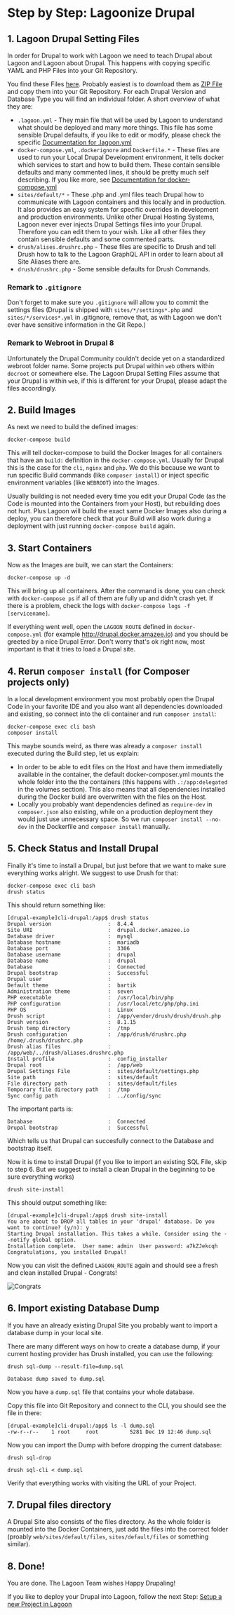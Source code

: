 # Step by Step: Lagoonize Drupal

## 1. Lagoon Drupal Setting Files

In order for Drupal to work with Lagoon we need to teach Drupal about Lagoon and Lagoon about Drupal. This happens with copying specific YAML and PHP Files into your Git Repository.

You find these Files [here](https://github.com/amazeeio/lagoon/tree/master/docs/using_lagoon/drupal). Probably easiest is to download them as [ZIP File](https://minhaskamal.github.io/DownGit/#/home?url=https://github.com/amazeeio/lagoon/tree/master/docs/using_lagoon/drupal) and copy them into your Git Repository. For each Drupal Version and Database Type you will find an individual folder. A short overview of what they are:

- `.lagoon.yml` - They main file that will be used by Lagoon to understand what should be deployed and many more things. This file has some sensible Drupal defaults, if you like to edit or modify, please check the specific [Documentation for .lagoon.yml]()
- `docker-compose.yml`, `.dockerignore`  and `Dockerfile.*` - These files are used to run your Local Drupal Development environment, it tells docker which services to start and how to build them. These contain sensible defaults and many commented lines, it should be pretty much self describing. If you like more, see [Documentation for docker-compose.yml]()
- `sites/default/*` - These .php and .yml files teach Drupal how to communicate with Lagoon containers and this locally and in production. It also provides an easy system for specific overrides in development and production environments. Unlike other Drupal Hosting Systems, Lagoon never ever injects Drupal Settings files into your Drupal. Therefore you can edit them to your wish. Like all other files they contain sensible defaults and some commented parts.
- `drush/alises.drushrc.php` - These files are specific to Drush and tell Drush how to talk to the Lagoon GraphQL API in order to learn about all Site Aliases there are.
- `drush/drushrc.php` - Some sensible defaults for Drush Commands.

### Remark to `.gitignore`

Don't forget to make sure you `.gitignore` will allow you to commit the settings files (Drupal is shipped with `sites/*/settings*.php` and `sites/*/services*.yml` in .gitignore, remove that, as with Lagoon we don't ever have sensitive information in the Git Repo.)

### Remark to Webroot in Drupal 8

Unfortunately the Drupal Community couldn't decide yet on a standardized webroot folder name. Some projects put Drupal within `web` others within `docroot` or somewhere else. The Lagoon Drupal Setting Files assume that your Drupal is within `web`, if this is different for your Drupal, please adapt the files accordingly.

## 2. Build Images

As next we need to build the defined images:

    docker-compose build

This will tell docker-compose to build the Docker Images for all containers that have an `build:` definition in the `docker-compose.yml`. Usually for Drupal this is the case for the `cli`, `nginx` and `php`. We do this because we want to run specific Build commands (like `composer install`) or inject specific environment variables (like `WEBROOT`) into the Images.

Usually building is not needed every time you edit your Drupal Code (as the Code is mounted into the Containers from your Host), but rebuilding does not hurt.
Plus Lagoon will build the exact same Docker Images also during a deploy, you can therefore check that your Build will also work during a deployment with just running `docker-compose build` again.

## 3. Start Containers

Now as the Images are built, we can start the Containers:

    docker-compose up -d

This will bring up all containers. After the command is done, you can check with `docker-compose ps` if all of them are fully up and didn't crash yet. If there is a problem, check the logs with `docker-compose logs -f [servicename]`.

If everything went well, open the `LAGOON_ROUTE` defined in `docker-compose.yml` (for example http://drupal.docker.amazee.io) and you should be greeted by a nice Drupal Error. Don't worry that's ok right now, most important is that it tries to load a Drupal site.

## 4. Rerun `composer install` (for Composer projects only)

In a local development environment you most probably open the Drupal Code in your favorite IDE and you also want all dependencies downloaded and existing, so connect into the cli container and run `composer install`:

    docker-compose exec cli bash
    composer install

This maybe sounds weird, as there was already a `composer install` executed during the Build step, let us explain:
- In order to be able to edit files on the Host and have them immediatelly available in the container, the default docker-composer.yml mounts the whole folder into the the containers (this happens with `.:/app:delegated` in the volumes section). This also means that all dependencies installed during the Docker build are overwritten with the files on the Host.
- Locally you probably want dependencies defined as `require-dev` in `composer.json` also existing, while on a production deployment they would just use unnecessary space. So we run `composer install --no-dev` in the Dockerfile and `composer install` manually.

## 5. Check Status and Install Drupal

Finally it's time to install a Drupal, but just before that we want to make sure everything works alright. We suggest to use Drush for that:

    docker-compose exec cli bash
    drush status

This should return something like:

    [drupal-example]cli-drupal:/app$ drush status
    Drupal version                  :  8.4.4
    Site URI                        :  drupal.docker.amazee.io
    Database driver                 :  mysql
    Database hostname               :  mariadb
    Database port                   :  3306
    Database username               :  drupal
    Database name                   :  drupal
    Database                        :  Connected
    Drupal bootstrap                :  Successful
    Drupal user                     :
    Default theme                   :  bartik
    Administration theme            :  seven
    PHP executable                  :  /usr/local/bin/php
    PHP configuration               :  /usr/local/etc/php/php.ini
    PHP OS                          :  Linux
    Drush script                    :  /app/vendor/drush/drush/drush.php
    Drush version                   :  8.1.15
    Drush temp directory            :  /tmp
    Drush configuration             :  /app/drush/drushrc.php /home/.drush/drushrc.php
    Drush alias files               :  /app/web/../drush/aliases.drushrc.php
    Install profile                 :  config_installer
    Drupal root                     :  /app/web
    Drupal Settings File            :  sites/default/settings.php
    Site path                       :  sites/default
    File directory path             :  sites/default/files
    Temporary file directory path   :  /tmp
    Sync config path                :  ../config/sync

The important parts is:

    Database                        :  Connected
    Drupal bootstrap                :  Successful

Which tells us that Drupal can succesfully connect to the Database and bootstrap itself.

Now it is time to install Drupal (if you like to import an existing SQL File, skip to step 6. But we suggest to install a clean Drupal in the beginning to be sure everything works)

    drush site-install

This should output something like:

    [drupal-example]cli-drupal:/app$ drush site-install
    You are about to DROP all tables in your 'drupal' database. Do you want to continue? (y/n): y
    Starting Drupal installation. This takes a while. Consider using the --notify global option.
    Installation complete.  User name: admin  User password: a7kZJekcqh
    Congratulations, you installed Drupal!

Now you can visit the defined `LAGOON_ROUTE` again and should see a fresh and clean installed Drupal - Congrats!

![Congrats](https://media.giphy.com/media/XreQmk7ETCak0/giphy.gif)

## 6. Import existing Database Dump

If you have an already existing Drupal Site you probably want to import a database dump in your local site.

There are many different ways on how to create a database dump, if your current hosting provider has Drush installed, you can use the following:

    drush sql-dump --result-file=dump.sql

    Database dump saved to dump.sql


Now you have a `dump.sql` file that contains your whole database.

Copy this file into Git Repository and connect to the CLI, you should see the file in there:

    [drupal-example]cli-drupal:/app$ ls -l dump.sql
    -rw-r--r--    1 root     root          5281 Dec 19 12:46 dump.sql

Now you can import the Dump with before dropping the current database:

    drush sql-drop

    drush sql-cli < dump.sql

Verify that everything works with visiting the URL of your Project.

## 7. Drupal files directory

A Drupal Site also consists of the files directory. As the whole folder is mounted into the Docker Containers, just add the files into the correct folder (proably `web/sites/default/files`, `sites/default/files` or something similar).

## 8. Done!

You are done. The Lagoon Team wishes Happy Drupaling!

If you like to deploy your Drupal into Lagoon, follow the next Step: [Setup a new Project in Lagoon](../setup_project.md)
